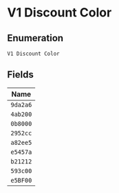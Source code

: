 
# V1 Discount Color

## Enumeration

`V1 Discount Color`

## Fields

| Name |
|  --- |
| `9da2a6` |
| `4ab200` |
| `0b8000` |
| `2952cc` |
| `a82ee5` |
| `e5457a` |
| `b21212` |
| `593c00` |
| `e5BF00` |

